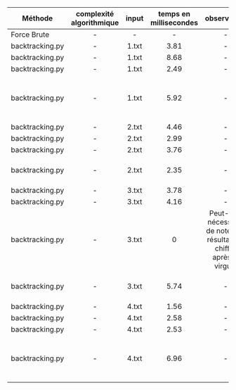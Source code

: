 | Méthode      | complexité algorithmique | input | temps en millisecondes | observation | conclusion |
|---    |:-:   |:-:    |:-:    |:-:    |--:    |
|  Force Brute     |    -   |    -   |    -   |    -   |    -   |       
|  backtracking.py     |   -    |    1.txt   |    3.81   |    -   |   -   |
|  backtracking.py     |   -    |    1.txt   |    8.68   |    -   |   -   |
|  backtracking.py     |   -    |    1.txt   |    2.49   |    -   |   -   |
|  backtracking.py     |   -    |    1.txt   |    5.92   |    -   |   Le temps d'execution varie du simple au quadruple   |
|  backtracking.py     |   -    |    2.txt   |    4.46   |    -   |   -   |
|  backtracking.py     |   -    |    2.txt   |    2.99   |    -   |   -   |
|  backtracking.py     |   -    |    2.txt   |    3.76   |    -   |   -   |
|  backtracking.py     |   -    |    2.txt   |    2.35   |    -   |   Sensiblement le temps qu'a 1 inconnu-   |
|  backtracking.py     |   -    |    3.txt   |    3.78   |    -   |   -   |
|  backtracking.py     |   -    |    3.txt   |    4.16   |    -   |   -   |
|  backtracking.py     |   -    |    3.txt   |    0   |    Peut-être nécessaire de noter les résultat à 3 chiffre après la virgule   |   -   |
|  backtracking.py     |   -    |    3.txt   |    5.74   |    -   |   Sensiblement le temps qu'a 1 inconnu-   |
|  backtracking.py     |   -    |    4.txt   |    1.56   |    -   |   -   |
|  backtracking.py     |   -    |    4.txt   |    2.58   |    -   |   -   |
|  backtracking.py     |   -    |    4.txt   |    2.53   |    -   |   -   |
|  backtracking.py     |   -    |    4.txt   |    6.96   |    -   |   Le temps d'execution varie du simple au triple   |
       